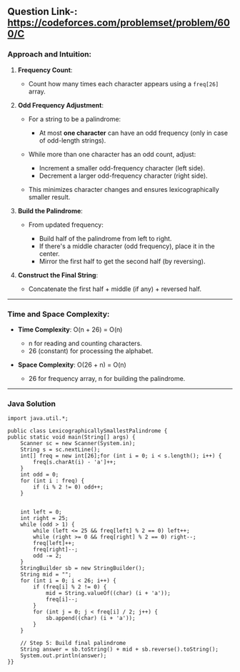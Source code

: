 ## Question Link-: https://codeforces.com/problemset/problem/600/C

### Approach and Intuition:

1. **Frequency Count**:

   * Count how many times each character appears using a `freq[26]` array.

2. **Odd Frequency Adjustment**:

   * For a string to be a palindrome:

     * At most **one character** can have an odd frequency (only in case of odd-length strings).
   * While more than one character has an odd count, adjust:

     * Increment a smaller odd-frequency character (left side).
     * Decrement a larger odd-frequency character (right side).
   * This minimizes character changes and ensures lexicographically smaller result.

3. **Build the Palindrome**:

   * From updated frequency:

     * Build half of the palindrome from left to right.
     * If there's a middle character (odd frequency), place it in the center.
     * Mirror the first half to get the second half (by reversing).

4. **Construct the Final String**:

   * Concatenate the first half + middle (if any) + reversed half.

---

### Time and Space Complexity:

* **Time Complexity**: O(n + 26) = O(n)

  * n for reading and counting characters.
  * 26 (constant) for processing the alphabet.
* **Space Complexity**: O(26 + n) = O(n)

  * 26 for frequency array, n for building the palindrome.
---
### Java Solution





        
      

    import java.util.*;

    public class LexicographicallySmallestPalindrome {
    public static void main(String[] args) {
        Scanner sc = new Scanner(System.in);
        String s = sc.nextLine();
        int[] freq = new int[26];for (int i = 0; i < s.length(); i++) {
            freq[s.charAt(i) - 'a']++;
        }
        int odd = 0;
        for (int i : freq) {
            if (i % 2 != 0) odd++;
        }

   
        int left = 0;
        int right = 25;
        while (odd > 1) {
            while (left <= 25 && freq[left] % 2 == 0) left++;
            while (right >= 0 && freq[right] % 2 == 0) right--;
            freq[left]++;
            freq[right]--;
            odd -= 2;
        }
        StringBuilder sb = new StringBuilder();
        String mid = "";
        for (int i = 0; i < 26; i++) {
            if (freq[i] % 2 != 0) {
                mid = String.valueOf((char) (i + 'a'));
                freq[i]--;
            }
            for (int j = 0; j < freq[i] / 2; j++) {
                sb.append((char) (i + 'a'));
            }
        }

        // Step 5: Build final palindrome
        String answer = sb.toString() + mid + sb.reverse().toString();
        System.out.println(answer);
    }}
